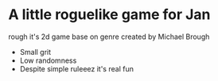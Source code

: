 # A little roguelike game for Jan

rough it's 2d game base on genre created by Michael Brough

- Small grit
- Low randomness
- Despite simple ruleeez it's real fun
